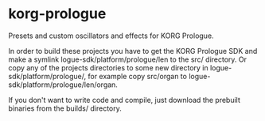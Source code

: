 # korg-prologue
Presets and custom oscillators and effects for KORG Prologue.

In order to build these projects you have to get the KORG Prologue SDK and make a symlink logue-sdk/platform/prologue/len to the src/ directory. Or copy any of the projects directories to some new directory in logue-sdk/platform/prologue/, for example copy src/organ to logue-sdk/platform/prologue/len/organ.

If you don't want to write code and compile, just download the prebuilt binaries from the builds/ directory.
